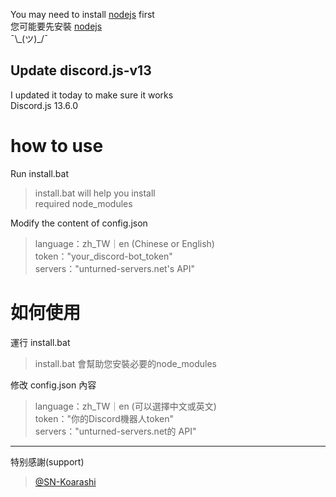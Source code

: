 You may need to install [nodejs](https://nodejs.org) first  
您可能要先安裝 [nodejs](https://nodejs.org)  
¯\\\_(ツ)\_/¯  
## Update discord.js-v13
I updated it today to make sure it works  
Discord.js 13.6.0  
  
# how to use 

Run install.bat  
>install.bat will help you install  
required node_modules  
  
Modify the content of config.json  
>language：zh_TW｜en (Chinese or English)  
token："your_discord-bot_token"  
servers："unturned-servers.net's API"  
# 如何使用
運行 install.bat  
>install.bat 會幫助您安裝必要的node_modules
  
修改 config.json 內容  
>language：zh_TW｜en (可以選擇中文或英文)  
token："你的Discord機器人token"  
servers："unturned-servers.net的 API"  
  
 ---
特别感謝(support)
>[@SN-Koarashi](https://github.com/SN-Koarashi/)
